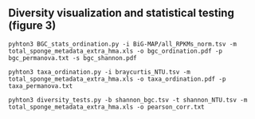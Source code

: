## Diversity visualization and statistical testing (figure 3)

 
```
pyhton3 BGC_stats_ordination.py -i BiG-MAP/all_RPKMs_norm.tsv -m total_sponge_metadata_extra_hma.xls -o bgc_ordination.pdf -p bgc_permanova.txt -s bgc_shannon.pdf
```


```
pyhton3 taxa_ordination.py -i braycurtis_NTU.tsv -m total_sponge_metadata_extra_hma.xls -o taxa_ordination.pdf -p taxa_permanova.txt
```


```
pyhton3 diversity_tests.py -b shannon_bgc.tsv -t shannon_NTU.tsv -m total_sponge_metadata_extra_hma.xls -o pearson_corr.txt
```
